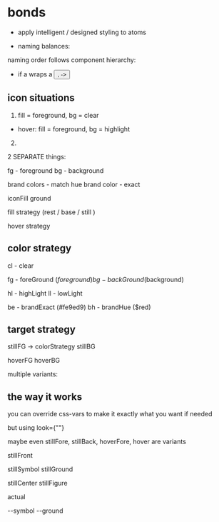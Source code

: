 # bonds

- apply intelligent / designed styling to atoms

- naming balances:

naming order follows component hierarchy:

- if a <Link> wraps a <Button>, -> <LinkButton>

## icon situations

1. fill = foreground, bg = clear

- hover: fill = foreground, bg = highlight

2.

2 SEPARATE things:

fg - foreground
bg - background

brand colors - match hue
brand color - exact

iconFill
ground

fill strategy (rest / base / still )

hover strategy

## color strategy

cl - clear

fg - foreGround ($foreground)
bg - backGround ($background)

hl - highLight
ll - lowLight

be - brandExact (#fe9ed9)
bh - brandHue ($red)

## target strategy

stillFG -> colorStrategy
stillBG

hoverFG
hoverBG

multiple variants:

## the way it works

you can override css-vars to make it exactly what you want if needed

but using look={""}

maybe even stillFore, stillBack, hoverFore, hover are variants

stillFront

stillSymbol
stillGround

stillCenter
stillFigure

actual

--symbol
--ground
